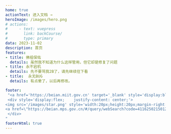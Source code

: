```yaml
---
home: true
actionText: 进入文档 →
heroImage: /images/hero.png
# actions:
#     - text: vuepress
#       link: backCourse/
#       type: primary
data: 2023-11-02
description: 首页
features:
- title: 佛祖保佑 
  details: 虽然我不知道为什么这样管用，但它却是修复了问题
- title: 永不宕机 
  details: 先不要骂我2B了，请先继续往下看
- title:  永无BUG 
  details: 有点晕了，以后再修改。

footer:  
 "<a href='https://beian.miit.gov.cn' target='_blank' style='display:block;margin-bottom:3px'>豫ICP备2023030150号-1</a>
 <div style='display:flex;    justify-content: center;'>
<img src='/images/star.png' style='width:20px;height:20px;margin-right:5px'>
<a href=\"https://beian.mps.gov.cn/#/query/webSearch?code=41162502150120\" rel=\"noreferrer\" target=\"_blank\">豫公网安备41162502150120</a>
 </div>
"
footerHtml: true
---
```


